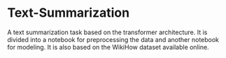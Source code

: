 # Text-Summarization
A text summarization task based on the transformer architecture.
It is divided into a notebook for preprocessing the data and another notebook for modeling.
It is also based on the WikiHow dataset available online. 


